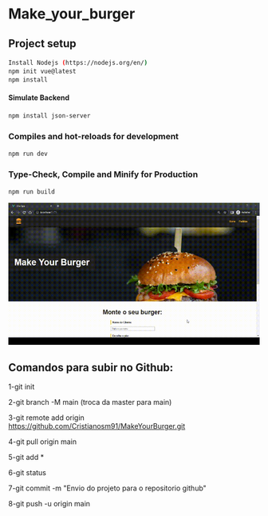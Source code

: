 # Make_your_burger

## Project setup

```sh
Install Nodejs (https://nodejs.org/en/)
npm init vue@latest
npm install
```
#### Simulate Backend
```sh
npm install json-server
```


### Compiles and hot-reloads for development

```sh
npm run dev
```

### Type-Check, Compile and Minify for Production

```sh
npm run build
```

![](https://github.com/Cristianosm91/MakeYourBurger/blob/main/public/img/MakeYouBurger.gif)


## Comandos para subir no Github:

1-git init

2-git branch -M main (troca da master para main) 

3-git remote add origin https://github.com/Cristianosm91/MakeYourBurger.git

4-git pull origin main

5-git add *

6-git status

7-git commit -m "Envio do projeto para o repositorio github"

8-git push -u origin main
